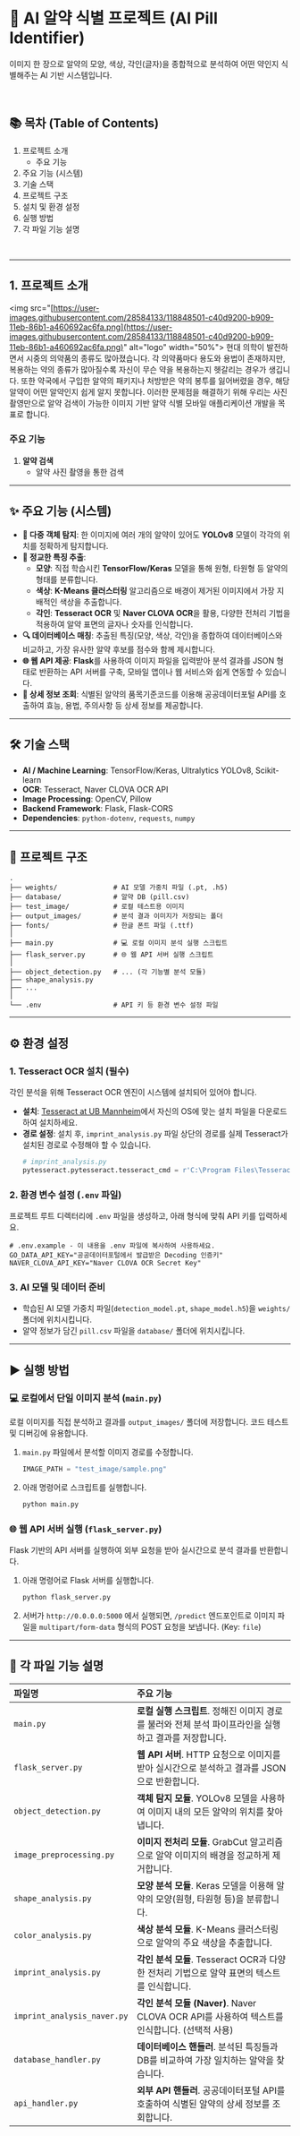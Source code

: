 
# 💊 AI 알약 식별 프로젝트 (AI Pill Identifier)


이미지 한 장으로 알약의 모양, 색상, 각인(글자)을 종합적으로 분석하여 어떤 약인지 식별해주는 AI 기반 시스템입니다.

<br>



## 📚 목차 (Table of Contents)

1.  프로젝트 소개
      * 주요 기능
2.  주요 기능 (시스템)
3.  기술 스택
4.  프로젝트 구조
5.  설치 및 환경 설정
6.  실행 방법
7.  각 파일 기능 설명


<br>

-----

## 1\. 프로젝트 소개

\<img src="[https://user-images.githubusercontent.com/28584133/118848501-c40d9200-b909-11eb-86b1-a460692ac6fa.png](https://user-images.githubusercontent.com/28584133/118848501-c40d9200-b909-11eb-86b1-a460692ac6fa.png)" alt="logo" width="50%"\>
현대 의학이 발전하면서 시중의 의약품의 종류도 많아졌습니다.
각 의약품마다 용도와 용법이 존재하지만, 복용하는 약의 종류가 많아질수록 자신이 무슨 약을 복용하는지 헷갈리는 경우가 생깁니다.
또한 약국에서 구입한 알약의 패키지나 처방받은 약의 봉투를 잃어버렸을 경우, 해당 알약이 어떤 알약인지 쉽게 알지 못합니다.
이러한 문제점을 해결하기 위해 우리는 사진 촬영만으로 알약 검색이 가능한 이미지 기반 알약 식별 모바일 애플리케이션 개발을 목표로 합니다.

### 주요 기능

1.  **알약 검색**
      * 알약 사진 촬영을 통한 검색

----


## ✨ 주요 기능 (시스템)

  * **🧠 다중 객체 탐지**: 한 이미지에 여러 개의 알약이 있어도 **YOLOv8** 모델이 각각의 위치를 정확하게 탐지합니다.
  * **🎨 정교한 특징 추출**:
      * **모양**: 직접 학습시킨 **TensorFlow/Keras** 모델을 통해 원형, 타원형 등 알약의 형태를 분류합니다.
      * **색상**: **K-Means 클러스터링** 알고리즘으로 배경이 제거된 이미지에서 가장 지배적인 색상을 추출합니다.
      * **각인**: **Tesseract OCR** 및 **Naver CLOVA OCR**을 활용, 다양한 전처리 기법을 적용하여 알약 표면의 글자나 숫자를 인식합니다.
  * **🔍 데이터베이스 매칭**: 추출된 특징(모양, 색상, 각인)을 종합하여 데이터베이스와 비교하고, 가장 유사한 알약 후보를 점수와 함께 제시합니다.
  * **🌐 웹 API 제공**: **Flask**를 사용하여 이미지 파일을 입력받아 분석 결과를 JSON 형태로 반환하는 API 서버를 구축, 모바일 앱이나 웹 서비스와 쉽게 연동할 수 있습니다.
  * **📜 상세 정보 조회**: 식별된 알약의 품목기준코드를 이용해 공공데이터포털 API를 호출하여 효능, 용법, 주의사항 등 상세 정보를 제공합니다.

-----

## 🛠️ 기술 스택

  * **AI / Machine Learning**: TensorFlow/Keras, Ultralytics YOLOv8, Scikit-learn
  * **OCR**: Tesseract, Naver CLOVA OCR API
  * **Image Processing**: OpenCV, Pillow
  * **Backend Framework**: Flask, Flask-CORS
  * **Dependencies**: `python-dotenv`, `requests`, `numpy`

-----

## 📂 프로젝트 구조

```
.
├── weights/              # AI 모델 가중치 파일 (.pt, .h5)
├── database/             # 알약 DB (pill.csv)
├── test_image/           # 로컬 테스트용 이미지
├── output_images/        # 분석 결과 이미지가 저장되는 폴더
├── fonts/                # 한글 폰트 파일 (.ttf)
│
├── main.py               # 💻 로컬 이미지 분석 실행 스크립트
├── flask_server.py       # 🌐 웹 API 서버 실행 스크립트
│
├── object_detection.py   # ... (각 기능별 분석 모듈)
├── shape_analysis.py
├── ...
│
└── .env                  # API 키 등 환경 변수 설정 파일

```

-----

## ⚙️ 환경 설정


### 1\. Tesseract OCR 설치 (필수)

각인 분석을 위해 Tesseract OCR 엔진이 시스템에 설치되어 있어야 합니다.

  - **설치**: [Tesseract at UB Mannheim](https://www.google.com/search?q=https://github.com/UB-Mannheim/tesseract/wiki)에서 자신의 OS에 맞는 설치 파일을 다운로드하여 설치하세요.
  - **경로 설정**: 설치 후, `imprint_analysis.py` 파일 상단의 경로를 실제 Tesseract가 설치된 경로로 수정해야 할 수 있습니다.
    ```python
    # imprint_analysis.py
    pytesseract.pytesseract.tesseract_cmd = r'C:\Program Files\Tesseract-OCR\tesseract.exe' # 예시 경로
    ```

### 2\. 환경 변수 설정 (`.env` 파일)

프로젝트 루트 디렉터리에 `.env` 파일을 생성하고, 아래 형식에 맞춰 API 키를 입력하세요.

```env
# .env.example - 이 내용을 .env 파일에 복사하여 사용하세요.
GO_DATA_API_KEY="공공데이터포털에서 발급받은 Decoding 인증키"
NAVER_CLOVA_API_KEY="Naver CLOVA OCR Secret Key"
```

### 3\. AI 모델 및 데이터 준비

  - 학습된 AI 모델 가중치 파일(`detection_model.pt`, `shape_model.h5`)을 `weights/` 폴더에 위치시킵니다.
  - 알약 정보가 담긴 `pill.csv` 파일을 `database/` 폴더에 위치시킵니다.

-----

## ▶️ 실행 방법

### 💻 로컬에서 단일 이미지 분석 (`main.py`)

로컬 이미지를 직접 분석하고 결과를 `output_images/` 폴더에 저장합니다. 코드 테스트 및 디버깅에 유용합니다.

1.  `main.py` 파일에서 분석할 이미지 경로를 수정합니다.
    ```python
    IMAGE_PATH = "test_image/sample.png"
    ```
2.  아래 명령어로 스크립트를 실행합니다.
    ```bash
    python main.py
    ```

### 🌐 웹 API 서버 실행 (`flask_server.py`)

Flask 기반의 API 서버를 실행하여 외부 요청을 받아 실시간으로 분석 결과를 반환합니다.

1.  아래 명령어로 Flask 서버를 실행합니다.
    ```bash
    python flask_server.py
    ```
2.  서버가 `http://0.0.0.0:5000` 에서 실행되면, `/predict` 엔드포인트로 이미지 파일을 `multipart/form-data` 형식의 POST 요청을 보냅니다. (Key: `file`)

-----

## 📄 각 파일 기능 설명

| 파일명                     | 주요 기능                                                                                             |
| :------------------------- | :---------------------------------------------------------------------------------------------------- |
| `main.py`                  | **로컬 실행 스크립트**. 정해진 이미지 경로를 불러와 전체 분석 파이프라인을 실행하고 결과를 저장합니다.     |
| `flask_server.py`          | **웹 API 서버**. HTTP 요청으로 이미지를 받아 실시간으로 분석하고 결과를 JSON으로 반환합니다.               |
| `object_detection.py`      | **객체 탐지 모듈**. YOLOv8 모델을 사용하여 이미지 내의 모든 알약의 위치를 찾아냅니다.                     |
| `image_preprocessing.py`   | **이미지 전처리 모듈**. GrabCut 알고리즘으로 알약 이미지의 배경을 정교하게 제거합니다.                      |
| `shape_analysis.py`        | **모양 분석 모듈**. Keras 모델을 이용해 알약의 모양(원형, 타원형 등)을 분류합니다.                     |
| `color_analysis.py`        | **색상 분석 모듈**. K-Means 클러스터링으로 알약의 주요 색상을 추출합니다.                                   |
| `imprint_analysis.py`      | **각인 분석 모듈**. Tesseract OCR과 다양한 전처리 기법으로 알약 표면의 텍스트를 인식합니다.                   |
| `imprint_analysis_naver.py`| **각인 분석 모듈 (Naver)**. Naver CLOVA OCR API를 사용하여 텍스트를 인식합니다. (선택적 사용)                 |
| `database_handler.py`      | **데이터베이스 핸들러**. 분석된 특징들과 DB를 비교하여 가장 일치하는 알약을 찾습니다.                  |
| `api_handler.py`           | **외부 API 핸들러**. 공공데이터포털 API를 호출하여 식별된 알약의 상세 정보를 조회합니다.                  |

